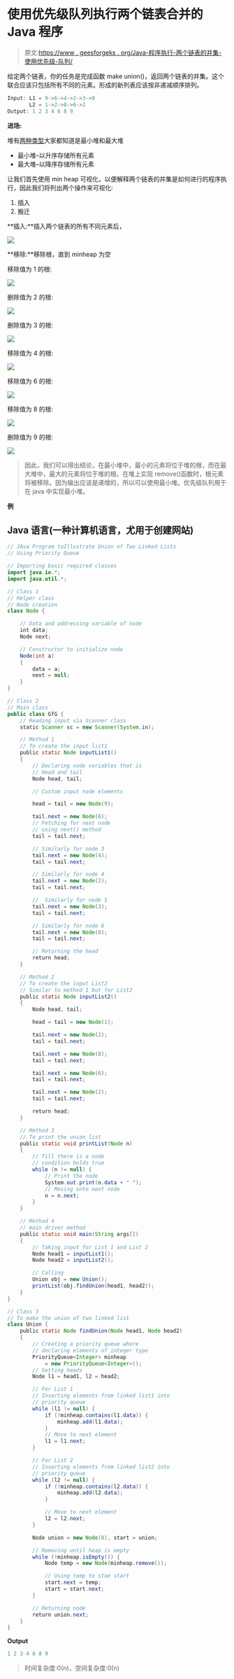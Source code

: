 # 使用优先级队列执行两个链表合并的 Java 程序

> 原文:[https://www . geesforgeks . org/Java-程序执行-两个链表的并集-使用优先级-队列/](https://www.geeksforgeeks.org/java-program-to-perform-union-of-two-linked-lists-using-priority-queue/)

给定两个链表，你的任务是完成函数 make union()，返回两个链表的并集。这个联合应该只包括所有不同的元素。形成的新列表应该按非递减顺序排列。

```java
Input: L1 = 9->6->4->2->3->8
       L2 = 1->2->8->6->2
Output: 1 2 3 4 6 8 9
```

**进场:**

堆有[两种类型](https://www.geeksforgeeks.org/difference-between-min-heap-and-max-heap/)大家都知道是最小堆和最大堆

*   最小堆–以升序存储所有元素
*   最大堆–以降序存储所有元素

让我们首先使用 min heap 可视化，以便解释两个链表的并集是如何进行的程序执行，因此我们将列出两个操作来可视化:

1.  插入
2.  搬迁

**插入:**插入两个链表的所有不同元素后，

![](img/7a697d8cb4ed4949a3796029720a3606.png)

**移除:**移除根，直到 minheap 为空

移除值为 1 的根:

![](img/89461943a36ce229b5f8a2d63c3bddfc.png)

删除值为 2 的根:

![](img/4c27f7b7f550a77bd2ca663b50984d78.png)

删除值为 3 的根:

![](img/66472f66e4ded5adf415b398d076df41.png)

移除值为 4 的根:

![](img/5896365047387f48a8537436df4d6dee.png)

移除值为 6 的根:

![](img/28afe33df24c123dc40912e01ac31d28.png)

移除值为 8 的根:

![](img/39e115d70c9f0746283f7a62eec41e1f.png)

删除值为 9 的根:

![](img/a2099ee41915a67c41d9834fa3f211e5.png)

> 因此，我们可以得出结论，在最小堆中，最小的元素将位于堆的根，而在最大堆中，最大的元素将位于堆的根。在堆上实现 remove()函数时，根元素将被移除。因为输出应该是递增的，所以可以使用最小堆。优先级队列用于在 java 中实现最小堆。

**例**

## Java 语言(一种计算机语言，尤用于创建网站)

```java
// JAva Program toIllustrate Union of Two Linked Lists
// Using Priority Queue

// Importing basic required classes
import java.io.*;
import java.util.*;

// Class 1
// Helper class
// Node creation
class Node {

    // Data and addressing variable of node
    int data;
    Node next;

    // Constructor to initialize node
    Node(int a)
    {
        data = a;
        next = null;
    }
}

// Class 2
// Main class
public class GfG {
    // Reading input via Scanner class
    static Scanner sc = new Scanner(System.in);

    // Method 1
    // To create the input list1
    public static Node inputList1()
    {
        // Declaring node variables that is
        // Head and tail
        Node head, tail;

        // Custom input node elements

        head = tail = new Node(9);

        tail.next = new Node(6);
        // Fetching for next node
        // using next() method
        tail = tail.next;

        // Similarly for node 3
        tail.next = new Node(4);
        tail = tail.next;

        // Similarly for node 4
        tail.next = new Node(2);
        tail = tail.next;

        //  Similarly for node 5
        tail.next = new Node(3);
        tail = tail.next;

        // Similarly for node 6
        tail.next = new Node(8);
        tail = tail.next;

        // Returning the head
        return head;
    }

    // Method 2
    // To create the input List2
    // Similar to method 1 but for List2
    public static Node inputList2()
    {
        Node head, tail;

        head = tail = new Node(1);

        tail.next = new Node(2);
        tail = tail.next;

        tail.next = new Node(8);
        tail = tail.next;

        tail.next = new Node(6);
        tail = tail.next;

        tail.next = new Node(2);
        tail = tail.next;

        return head;
    }

    // Method 3
    // To print the union list
    public static void printList(Node n)
    {
        // Till there is a node
        // condition holds true
        while (n != null) {
            // Print the node
            System.out.print(n.data + " ");
            // Moving onto next node
            n = n.next;
        }
    }

    // Method 4
    // main driver method
    public static void main(String args[])
    {
        // Taking input for List 1 and List 2
        Node head1 = inputList1();
        Node head2 = inputList2();

        // Calling
        Union obj = new Union();
        printList(obj.findUnion(head1, head2));
    }
}

// Class 3
// To make the union of two linked list
class Union {
    public static Node findUnion(Node head1, Node head2)
    {
        // Creating a priority queue where
        // declaring elements of integer type
        PriorityQueue<Integer> minheap
            = new PriorityQueue<Integer>();
        // Setting heads
        Node l1 = head1, l2 = head2;

        // For List 1
        // Inserting elements from linked list1 into
        // priority queue
        while (l1 != null) {
            if (!minheap.contains(l1.data)) {
                minheap.add(l1.data);
            }
            // Move to next element
            l1 = l1.next;
        }

        // For List 2
        // Inserting elements from linked list2 into
        // priority queue
        while (l2 != null) {
            if (!minheap.contains(l2.data)) {
                minheap.add(l2.data);
            }

            // Move to next element
            l2 = l2.next;
        }

        Node union = new Node(0), start = union;

        // Removing until heap is empty
        while (!minheap.isEmpty()) {
            Node temp = new Node(minheap.remove());

            // Using temp to stoe start
            start.next = temp;
            start = start.next;
        }

        // Returning node
        return union.next;
    }
}
```

**Output**

```java
1 2 3 4 6 8 9 
```

> 时间复杂度:0(n)，空间复杂度:0(n)